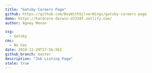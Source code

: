 ```yaml
---
title: "Gatsby Careers Page"
github: https://github.com/BoyWithSilverWings/gatsby-careers-page
demo: https://hardcore-darwin-d7328f.netlify.com/
author: Agney Menon

ssg:
  - Gatsby
cms:
  - No Cms
date: 2018-12-29T17:56:56Z
github_branch: master
description: "Job Listing Page"
stale: true
---
```

